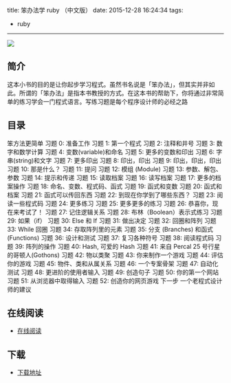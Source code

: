 title: 笨办法学 ruby （中文版）
date: 2015-12-28 16:24:34
tags:
  - ruby
---

![](http://box.kancloud.cn/cover_2015-08-06_55c2dbbb0464_800x1068.jpg?imageMogr2/thumbnail/173x231!/interlace/1/quality/100)

<!--more-->

## 简介 ##

这本小书的目的是让你起步学习程式。虽然书名说是「笨办法」，但其实并非如此。所谓的「笨办法」是指本书教授的方式。在这本书的帮助下，你将通过非常简单的练习学会一门程式语言。写练习题是每个程序设计师的必经之路

## 目录 ##

笨方法更简单
习题 0: 准备工作
习题 1: 第一个程式
习题 2: 注释和井号
习题 3: 数字和数学计算
习题 4: 变数(variable)和命名
习题 5: 更多的变数和印出
习题 6: 字串(string)和文字
习题 7: 更多印出
习题 8: 印出，印出
习题 9: 印出，印出，印出
习题 10: 那是什么？
习题 11: 提问
习题 12: 模组 (Module)
习题 13: 参数、解包、参数
习题 14: 提示和传递
习题 15: 读取档案
习题 16: 读写档案
习题 17: 更多的档案操作
习题 18: 命名、变数、程式码、函式
习题 19: 函式和变数
习题 20: 函式和档案
习题 21: 函式可以传回东西
习题 22: 到现在你学到了哪些东西？
习题 23: 阅读一些程式码
习题 24: 更多练习
习题 25: 更多更多的练习
习题 26: 恭喜你，现在来考试了！
习题 27: 记住逻辑关系
习题 28: 布林（Boolean）表示式练习
习题 29: 如果（if）
习题 30: Else 和 If
习题 31: 做出决定
习题 32: 回圈和阵列
习题 33: While 回圈
习题 34: 存取阵列里的元素
习题 35: 分支 (Branches) 和函式 (Functions)
习题 36: 设计和测试
习题 37: 复习各种符号
习题 38: 阅读程式码
习题 39: 阵列的操作
习题 40: Hash, 可爱的 Hash
习题 41: 来自 Percal 25 号行星的哥顿人(Gothons)
习题 42: 物以类聚
习题 43: 你来制作一个游戏
习题 44: 评估你的游戏
习题 45: 物件、类和从属关系
习题 46: 一个专案骨架
习题 47: 自动化测试
习题 48: 更进阶的使用者输入
习题 49: 创造句子
习题 50: 你的第一个网站
习题 51: 从浏览器中取得输入
习题 52: 创造你的网页游戏
下一步
一个老程式设计师的建议

## 在线阅读 ##

+ [在线阅读](http://www.kancloud.cn/kancloud/learn-ruby-hard-way)

## 下载 ##

+ [下载地址](http://www.kancloud.cn/kancloud/learn-ruby-hard-way)


